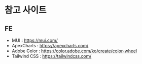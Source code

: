 # 참고 사이트

## FE
* MUI : https://mui.com/
* ApexCharts : https://apexcharts.com/
* Adobe Color : https://color.adobe.com/ko/create/color-wheel
* Tailwind CSS : https://tailwindcss.com/
